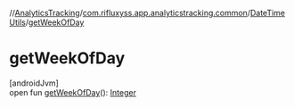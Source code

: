 //[AnalyticsTracking](../../../index.md)/[com.rifluxyss.app.analyticstracking.common](../index.md)/[DateTimeUtils](index.md)/[getWeekOfDay](get-week-of-day.md)

# getWeekOfDay

[androidJvm]\
open fun [getWeekOfDay](get-week-of-day.md)(): [Integer](https://developer.android.com/reference/kotlin/java/lang/Integer.html)
